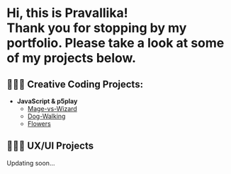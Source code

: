 <h1>Hi, this is Pravallika! <br/>Thank you for stopping by my portfolio. Please take a look at some of my projects below.
</h1>

<h2>👩🏻‍💻 Creative Coding Projects:</h2>

- <b>JavaScript & p5play</b> 
  - [Mage-vs-Wizard](https://github.com/Crescentdale/Mage-vs-Wizard)
  - [Dog-Walking](https://github.com/Crescentdale/Dog-Walking)
  - [Flowers](https://github.com/Crescentdale/Flowers)

<h2>👩🏻‍🎨 UX/UI Projects</h2>
Updating soon...

